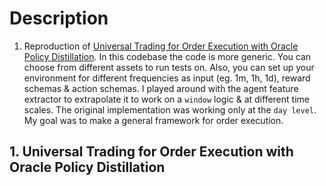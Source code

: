 # Description
1. Reproduction of [Universal Trading for Order Execution with Oracle Policy Distillation](https://arxiv.org/abs/2103.10860). 
In this codebase the code is more generic. You can choose from different assets to run tests on. Also, you can set up 
your environment for different frequencies as input (eg. 1m, 1h, 1d), reward schemas & action schemas. I played around with
the agent feature extractor to extrapolate it to work on a `window` logic & at different time scales. The original implementation
was working only at the `day level`. My goal was to make a general framework for order execution.


## 1. Universal Trading for Order Execution with Oracle Policy Distillation